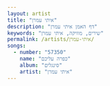 ```yaml
---
layout: artist
title: "איתי עמרן"
description: "דף האמן איתי עמרן"
keywords: "שירים, מוזיקה, איתי עמרן"
permalink: /artists/איתי-עמרן/
songs:
  - number: "57350"
    name: "כפרה עליכם"
    album: "סינגלים"
    artist: "איתי עמרן"
---
```

